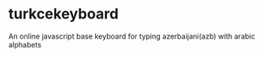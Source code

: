 # turkcekeyboard
An online javascript base keyboard for typing azerbaijani(azb) with arabic alphabets
